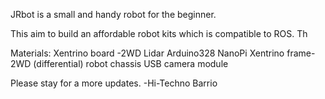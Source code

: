 JRbot  is a small and handy robot for the beginner.

This aim to build an affordable robot kits which  is compatible to ROS.
Th

Materials:
Xentrino board -2WD 
Lidar
Arduino328
NanoPi 
Xentrino frame-2WD (differential) robot chassis
USB camera module



Please stay for a more updates.
-Hi-Techno Barrio
